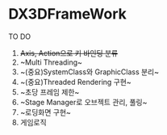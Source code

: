 ﻿# DX3DFrameWork

TO DO
1. ~~Axis, Action으로 키 바인딩 분류~~
3. ~Multi Threading~
4. ~(중요)SystemClass와 GraphicClass 분리~
5. ~(중요)Threaded Rendering 구현~
6. ~초당 프레임 제한~
7. ~Stage Manager로 오브젝트 관리, 풀링~
8. ~로딩화면 구현~
9. 게임로직